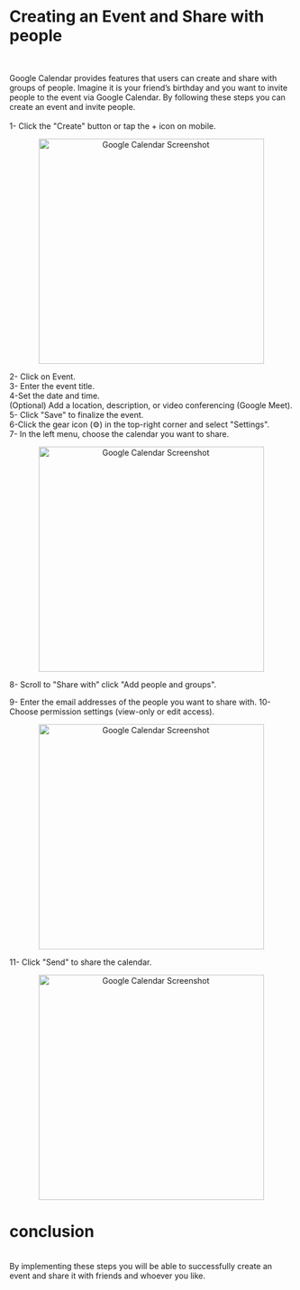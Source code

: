 # Creating an Event and Share with people

<br>

Google Calendar provides features that users can create and share with groups of people. Imagine it is your friend’s birthday and you want to invite people to the event via Google Calendar. By following these steps you can create an event and invite people.  
<br>
1- Click the "Create" button or tap the + icon on mobile.  

<p align="center">
  <img src="/IMAGES/Screenshot 2025-03-27 at 8.58.07 AM.png" alt="Google Calendar Screenshot" width="400">
</p>




2- Click on Event.  
3- Enter the event title.  
4-Set the date and time.  
(Optional) Add a location, description, or video conferencing (Google Meet).  
5- Click "Save" to finalize the event.  
6-Click the gear icon (⚙️) in the top-right corner and select "Settings".  
7- In the left menu, choose the calendar you want to share.

<p align="center">
  <img src="/IMAGES/Screenshot 2025-03-27 at 8.58.07 AM.png" alt="Google Calendar Screenshot" width="400">
</p>
8- Scroll to "Share with” click "Add people and groups".

9- Enter the email addresses of the people you want to share with.
10-Choose permission settings (view-only or edit access).
<p align="center">
  <img src="/IMAGES/Screenshot 2025-03-27 at 9.52.33 AM.png" alt="Google Calendar Screenshot" width="400">
</p>
11- Click "Send" to share the calendar.
<p align="center">
  <img src="/IMAGES/Screenshot 2025-03-27 at 9.55.39 AM.png" alt="Google Calendar Screenshot" width="400">
</p>


# conclusion

<br>
By implementing these steps you will be able to successfully create an event and share it with friends and whoever you like.


